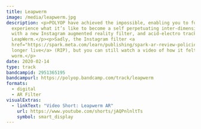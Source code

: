 ```yaml
---
title: Leapwerm
image: /media/leapwerm.jpg
description: <p>POLYOP have achieved the impossible, enabling you to fully
  experience what it’s like to become a self perpetuating inter-dimensional worm
  with a new Instagram augmented reality filter, and acid-electro track
  LeapWerm.</p><p>Sadly, the Instagram filter <a
  href="https://spark.meta.com/learn/publishing/spark-ar-review-policies/">is no
  longer live</a> (RIP), but you can still watch a video of how it felt to be a
  worm.</p>
date: 2020-02-14
type: track
bandcampid: 2951365195
bandcampurl: https://polyop.bandcamp.com/track/leapwerm
formats:
  - digital
  - AR Filter
visualExtras:
  - linkText: "Video Short: Leapwerm AR"
    url: https://www.youtube.com/shorts/jAQPnlnltTs
    symbol: smart_display
---
```


